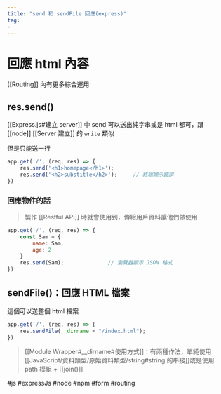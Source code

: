 ```yaml
---
title: "send 和 sendFile 回應(express)"
tag: 
- 
---
```

# 回應 html 內容 
[[Routing]] 內有更多綜合運用
## res.send()
[[Express.js#建立 server]] 中 send 可以送出純字串或是 html 都可，跟 [[node]] [[Server 建立]] 的 `write` 類似

但是只能送一行
```js
app.get('/', (req, res) => {
	res.send('<h1>homepage</h1>');
	res.send('<h2>substitle</h2>');		// 終端顯示錯誤
})
```
### 回應物件的話
>製作 [[Restful API]] 時就會使用到，傳給用戶資料讓他們做使用
```js
app.get('/', (req, res) => {
	const Sam = {
		name: Sam,
		age: 2
	}
	res.send(Sam);				// 瀏覽器顯示 JSON 格式
})
```
## sendFile()：回應 HTML 檔案
這個可以送整個 html 檔案
```js
app.get('/', (req, res) => {
	res.sendFile(__dirname + "/index.html");
})
```

>[[Module Wrapper#__dirname#使用方式]]：有兩種作法，單純使用[[JavaScript/資料類型/原始資料類型/string#string 的串接]]或是使用 path 模組 + [[join()]]


#js #expressJs #node #npm #form #routing 